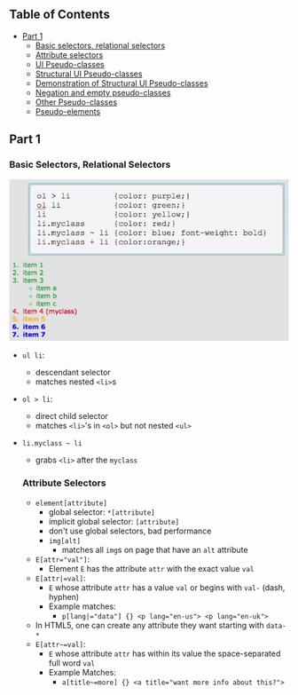 ## Table of Contents
- [Part 1](#part-1)
  * [Basic selectors, relational selectors](#basic-selectors-relational-selectors)
  * [Attribute selectors](#attribute-selectors)
  * [UI Pseudo-classes](#ui-pseudo-classes)
  * [Structural UI Pseudo-classes](#structural-ui-pseudo-classes)
  * [Demonstration of Structural UI Pseudo-classes](#demonstration-of-structural-ui-pseudo-classes)
  * [Negation and empty pseudo-classes](#negation-and-empty-pseudo-classes)
  * [Other Pseudo-classes](#other-pseudo-classes)
  * [Pseudo-elements](#pseudo-elements)

## Part 1
### Basic Selectors, Relational Selectors
![basic selectors](./basic-selectors.PNG)

- `ul li`:
  - descendant selector
  - matches nested `<li>`s
- `ol > li`:
  - direct child selector
  - matches `<li>`'s in `<ol>` but not nested `<ul>`
- `li.myclass ~ li`
  - grabs `<li>` after the `myclass`
  
  ### Attribute Selectors
  - `element[attribute]`
    - global selector: `*[attribute]`
    - implicit global selector: `[attribute]`
    - don't use global selectors, bad performance
    - `img[alt]`
      - matches all `img`s on page that have an `alt` attribute
  - `E[attr="val"]`:
    - Element `E` has the attribute `attr` with the exact value `val`
  - `E[attr|=val]`:
    - `E` whose attribute `attr` has a value `val` or begins with `val-` (dash, hyphen)
    - Example matches:
      - `p[lang|="data"] {} <p lang="en-us"> <p lang="en-uk">`
  - In HTML5, one can create any attribute they want starting with `data-*`
  - `E[attr~=val]`:
    - `E` whose attribute `attr` has within its value the space-separated full word `val`
    - Example Matches:
      - `a[title~=more] {} <a title="want more info about this?">`
